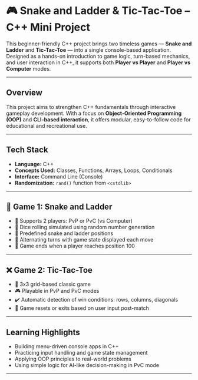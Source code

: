 # 🎮 Snake and Ladder & Tic-Tac-Toe – C++ Mini Project

This beginner-friendly C++ project brings two timeless games — **Snake and Ladder** and **Tic-Tac-Toe** — into a single console-based application. Designed as a hands-on introduction to game logic, turn-based mechanics, and user interaction in C++, it supports both **Player vs Player** and **Player vs Computer** modes.

---

##  Overview

This project aims to strengthen C++ fundamentals through interactive gameplay development. With a focus on **Object-Oriented Programming (OOP)** and **CLI-based interaction**, it offers modular, easy-to-follow code for educational and recreational use.

---

##  Tech Stack

- **Language:** C++
- **Concepts Used:** Classes, Functions, Arrays, Loops, Conditionals
- **Interface:** Command Line (Console)
- **Randomization:** `rand()` function from `<cstdlib>`

---

## 🎲 Game 1: Snake and Ladder

- 👥 Supports 2 players: PvP or PvC (vs Computer)
- 🎲 Dice rolling simulated using random number generation
- 🐍 Predefined snake and ladder positions
- 🔁 Alternating turns with game state displayed each move
- 🏁 Game ends when a player reaches position 100

---

## ❌ Game 2: Tic-Tac-Toe

- 📏 3x3 grid-based classic game
- 🎮 Playable in PvP and PvC modes
- ✔️ Automatic detection of win conditions: rows, columns, diagonals
- 🔄 Game resets or exits based on user input post-match

---

##  Learning Highlights

- Building menu-driven console apps in C++
- Practicing input handling and game state management
- Applying OOP principles to real-world problems
- Using simple logic for AI-like decision-making in PvC mode

---

